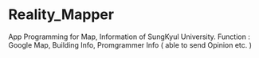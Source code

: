 # Reality_Mapper
App Programming for Map, Information of SungKyul University.
Function : Google Map, Building Info, Promgrammer Info ( able to send Opinion etc. )
